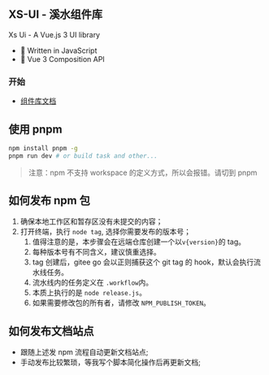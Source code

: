 ## XS-UI - 溪水组件库

<p >Xs Ui - A Vue.js 3 UI library</p>

- 💪 Written in JavaScript
- 💪 Vue 3 Composition API

### 开始

- [组件库文档](https://zhuiyue132.github.io/component-docs)

## 使用 pnpm

```bash
npm install pnpm -g
pnpm run dev # or build task and other...
```

> 注意：npm 不支持 workspace 的定义方式，所以会报错。请切到 pnpm

## 如何发布 npm 包

1. 确保本地工作区和暂存区没有未提交的内容；
1. 打开终端，执行 `node tag`, 选择你需要发布的版本号；
   1. 值得注意的是，本步骤会在远端仓库创建一个以`v{version}`的 tag。
   1. 每种版本号有不同含义，建议慎重选择。
   1. tag 创建后，gitee go 会以正则捕获这个 git tag 的 hook，默认会执行流水线任务。
   1. 流水线内的任务定义在 `.workflow`内。
   1. 本质上执行的是 `node release.js`。
   1. 如果需要修改包的所有者，请修改 `NPM_PUBLISH_TOKEN`。

## 如何发布文档站点

- 跟随上述发 npm 流程自动更新文档站点;
- 手动发布比较繁琐，等我写个脚本简化操作后再更新文档;
